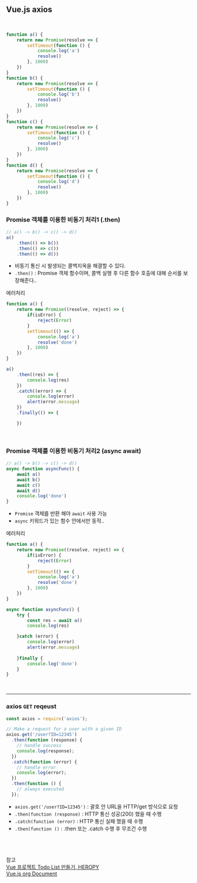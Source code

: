 ## Vue.js axios

<br>

```js
function a() {
    return new Promise(resolve => {
        setTimeout(function () {
            console.log('a')
            resolve()
        }, 1000)
    })
}
function b() {
    return new Promise(resolve => {
        setTimeout(function () {
            console.log('b')
            resolve()
        }, 1000)
    })
}
function c() {
    return new Promise(resolve => {
        setTimeout(function () {
            console.log('c')
            resolve()
        }, 1000)
    })
}
function d() {
    return new Promise(resolve => {
        setTimeout(function () {
            console.log('d')
            resolve()
        }, 1000)
    })
}
```
### Promise 객체를 이용한 비동기 처리1 (**.then**)
```js
// a() -> b() -> c() -> d()
a()
    .then(() => b())
    .then(() => c())
    .then(() => d())
```
* 비동기 통신 시 발생되는 콜백지옥을 해결할 수 있다.
* `.then()` : Promise 객체 함수이며, 콜백 실행 후 다른 함수 호출에 대해 순서를 보장해준다..

에러처리
```js
function a() {
    return new Promise((resolve, reject) => {
        if(isError) {
            reject(Error)
        }
        setTimeout(() => {
            console.log('a')
            resolve('done')
        }, 1000)
    })
}

a()
    .then((res) => {
        console.log(res)
    })
    .catch((error) => {
        console.log(error)
        alert(error.message)
    })
    .finally(() => {

    })
```
<br>

### Promise 객체를 이용한 비동기 처리2 (**async await**)
```js
// a() -> b() -> c() -> d()
async function asyncFunc() {
    await a()   
    await b()
    await c()
    await d()
    console.log('done')
}
```
* `Promise` 객체를 반환 해야 `await` 사용 가능
* `async` 키워드가 있는 함수 안에서만 동작..

에러처리
```js
function a() {
    return new Promise((resolve, reject) => {
        if(isError) {
            reject(Error)
        }
        setTimeout(() => {
            console.log('a')
            resolve('done')
        }, 1000)
    })
}

async function asyncFunc() {
    try {
        const res = await a()   
        console.log(res)

    }catch (error) {
        console.log(error)
        alert(error.message)
        
    }finally {
        console.log('done')
    }
}
```
<br>
<hr>

### axios `GET` reqeust
```js
const axios = require('axios');

// Make a request for a user with a given ID
axios.get('/user?ID=12345')
  .then(function (response) {
    // handle success
    console.log(response);
  })
  .catch(function (error) {
    // handle error
    console.log(error);
  })
  .then(function () {
    // always executed
  });
```
* `axios.get('/user?ID=12345')` : 괄호 안 URL을 HTTP/get 방식으로 요청
* `.then(function (response)` : HTTP 통신 성공(200) 했을 때 수행
* `.catch(function (error)` : HTTP 통신 실패 했을 때 수행 
* `.then(function ()` : .then 또는 .catch 수행 후 무조건 수행


<br><br><br>참고<br>
[Vue 프로젝트 Todo List 만들기, HEROPY](https://github.com/HeropCode/Vue-Todo-app) <br>
[Vue.js org Document](https://router.vuejs.org/kr/guide/essentials/history-mode.html)

